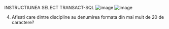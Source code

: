 

INSTRUCTIUNEA SELECT TRANSACT-SQL
![image](https://user-images.githubusercontent.com/34598802/46936140-0988c500-d066-11e8-8d3a-5cd9c1de345c.png)
![image](https://user-images.githubusercontent.com/34598802/46936197-405edb00-d066-11e8-94b3-f6d9d421a519.png)

4. Afisati care dintre discipline au denumirea formata din mai mult de 20 de caractere? 
